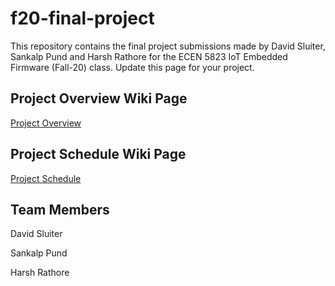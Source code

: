 # f20-final-project
This repository contains the final project submissions made by David Sluiter, Sankalp Pund and Harsh Rathore for the ECEN 5823 IoT Embedded Firmware (Fall-20) class. Update this page for your project.

## Project Overview Wiki Page
[Project Overview](https://github.com/CU-ECEN-5823/f20-final-project/wiki/Project-Overview)

## Project Schedule Wiki Page
[Project Schedule](https://github.com/CU-ECEN-5823/f20-final-project/wiki/Project-Schedule)

## Team Members
David Sluiter

Sankalp Pund

Harsh Rathore
